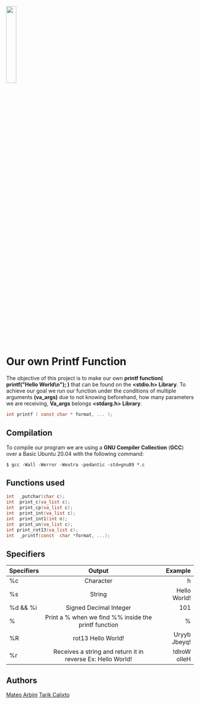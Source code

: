 <img src= "https://blog.holbertonschool.com/wp-content/uploads/2020/04/unnamed-2.png" width= 23% >

# Our own Printf Function 
The objective of this project is to make our own **printf function( printf("Hello World\n"); )** that can be found on the **<stdio.h> Library**. To achieve our goal we run our function under the conditions of multiple arguments **(va_args)** due to not knowing beforehand, how many parameters we are receiving, **Va_args** belongs **<stdarg.h> Library**.
````c
int printf ( const char * format, ... );
````

## Compilation

To compile our program we are using a **GNU Compiler Collection** (**GCC**) over a Basic Ubuntu 20.04 with the following command:  
```  
$ gcc -Wall -Werror -Wextra -pedantic -std=gnu89 *.c
```
## Functions used

````c
int  _putchar(char c);
int  print_c(va_list c);
int  print_cp(va_list c);
int  print_int(va_list c);
int  print_int1(int n);
int  print_un(va_list c);
int print_rot13(va_list c);
int  _printf(const  char *format, ...);
````

## Specifiers

| Specifiers | Output | Example    |
| :---        |    :----:   |          ---: |
| %c    | Character    | h  |
| %s  | String       | Hello World!    |
|   %d && %i | Signed Decimal Integer   |   101 |
| %  | Print a % when we find %% inside the printf function       | %      |
| %R   | rot13 Hello World!  | Uryyb Jbeyq!    |
|%r      |Receives a string and return it in reverse Ex: Hello World! |!dlroW olleH|


## Authors

[Mateo Arbini](https://github.com/MateoArbini)
[Tarik Calixto](https://github.com/tarikaudi)
